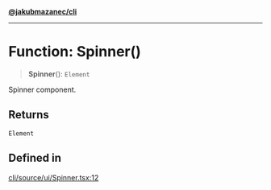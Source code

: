 [**@jakubmazanec/cli**](../README.md)

---

# Function: Spinner()

> **Spinner**(): `Element`

Spinner component.

## Returns

`Element`

## Defined in

[cli/source/ui/Spinner.tsx:12](https://github.com/jakubmazanec/tools/blob/a9765e3de8390a6e57bec51efaeb411fbd7881ab/packages/cli/source/ui/Spinner.tsx#L12)
